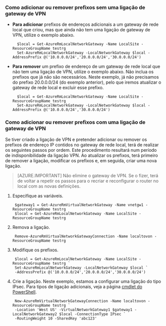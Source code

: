 ### <a name="noconnection"></a>Como adicionar ou remover prefixos sem uma ligação de gateway de VPN

- **Para adicionar** prefixos de endereços adicionais a um gateway de rede local que criou, mas que ainda não tem uma ligação de gateway de VPN, utilize o exemplo abaixo.

        $local = Get-AzureRmLocalNetworkGateway -Name LocalSite -ResourceGroupName testrg
        Set-AzureRmLocalNetworkGateway -LocalNetworkGateway $local -AddressPrefix @('10.0.0.0/24','20.0.0.0/24','30.0.0.0/24')


- **Para remover** um prefixo de endereço de um gateway de rede local que não tem uma ligação de VPN, utilize o exemplo abaixo. Não inclua os prefixos que já não são necessários. Neste exemplo, já não precisamos do prefixo 20.0.0.0/24 (do exemplo anterior), pelo que iremos atualizar o gateway de rede local e excluir esse prefixo.

        $local = Get-AzureRmLocalNetworkGateway -Name LocalSite -ResourceGroupName testrg
        Set-AzureRmLocalNetworkGateway -LocalNetworkGateway $local -AddressPrefix @('10.0.0.0/24','30.0.0.0/24')

### <a name="withconnection"></a>Como adicionar ou remover prefixos com uma ligação de gateway de VPN

Se tiver criado a ligação de VPN e pretender adicionar ou remover os prefixos de endereço IP contidos no gateway de rede local, terá de realizar os seguintes passos por ordem. Este procedimento resultará num período de indisponibilidade da ligação VPN. Ao atualizar os prefixos, terá primeiro de remover a ligação, modificar os prefixos e, em seguida, criar uma nova ligação. 

>[AZURE.IMPORTANT] Não elimine o gateway de VPN. Se o fizer, terá de voltar a repetir os passos para o recriar e reconfigurar o router no local com as novas definições.
 
1. Especifique as variáveis.

        $gateway1 = Get-AzureRmVirtualNetworkGateway -Name vnetgw1 -ResourceGroupName testrg
        $local = Get-AzureRmLocalNetworkGateway -Name LocalSite -ResourceGroupName testrg

2. Remova a ligação.

        Remove-AzureRmVirtualNetworkGatewayConnection -Name localtovon -ResourceGroupName testrg

3. Modifique os prefixos.

        $local = Get-AzureRmLocalNetworkGateway -Name LocalSite -ResourceGroupName testrg `
        Set-AzureRmLocalNetworkGateway -LocalNetworkGateway $local `
        -AddressPrefix @('10.0.0.0/24','20.0.0.0/24','30.0.0.0/24')

4. Crie a ligação. Neste exemplo, estamos a configurar uma ligação do tipo IPsec. Para tipos de ligação adicionais, veja a página [cmdlet do PowerShell](https://msdn.microsoft.com/library/mt603611.aspx).
    
        New-AzureRmVirtualNetworkGatewayConnection -Name localtovon -ResourceGroupName testrg `
        -Location 'West US' -VirtualNetworkGateway1 $gateway1 -LocalNetworkGateway2 $local -ConnectionType IPsec `
        -RoutingWeight 10 -SharedKey 'abc123'



<!--HONumber=Aug16_HO1-->


